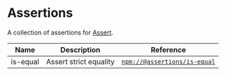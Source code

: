 # Assertions

A collection of assertions for [Assert][pr-mpt/actions-assert].

| Name | Description | Reference |
| ---- | ----------- | ------- |
| is-equal | Assert strict equality | [`npm://@assertions/is-equal`][@assertions/is-equal] |

[pr-mpt/actions-assert]: https://github.com/pr-mpt/actions-assert
[@assertions/is-equal]: https://www.npmjs.com/package/@assertions/is-equal
